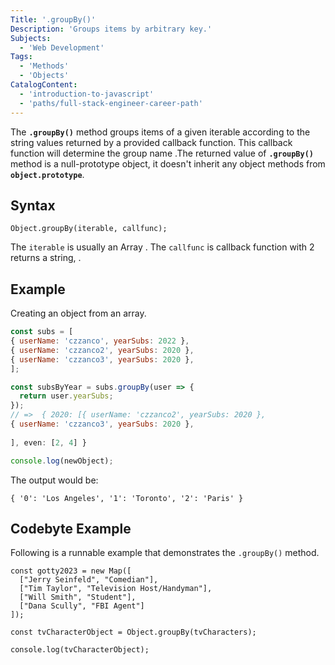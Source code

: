 ```yaml
---
Title: '.groupBy()'
Description: 'Groups items by arbitrary key.'
Subjects:
  - 'Web Development'
Tags:
  - 'Methods'
  - 'Objects'
CatalogContent:
  - 'introduction-to-javascript'
  - 'paths/full-stack-engineer-career-path'
---
```


The **`.groupBy()`** method groups items of a given iterable according to the string values returned by a provided callback function. This callback function will determine the group name .The returned value of **`.groupBy()`** method is a null-prototype object, it doesn't inherit any object methods from **`object.prototype`**.

## Syntax

```pseudo
Object.groupBy(iterable, callfunc);
```

The `iterable` is usually an Array .
The `callfunc` is callback function with 2 returns a string, .

## Example

Creating an object from an array.

```js
const subs = [
{ userName: 'czzanco', yearSubs: 2022 },
{ userName: 'czzanco2', yearSubs: 2020 },
{ userName: 'czzanco3', yearSubs: 2020 },
];

const subsByYear = subs.groupBy(user => {
  return user.yearSubs;
});
// =>  { 2020: [{ userName: 'czzanco2', yearSubs: 2020 },
{ userName: 'czzanco3', yearSubs: 2020 },
 
], even: [2, 4] }

console.log(newObject);
```

The output would be:

```shell
{ '0': 'Los Angeles', '1': 'Toronto', '2': 'Paris' }
```

## Codebyte Example

Following is a runnable example that demonstrates the `.groupBy()` method.

```codebyte/javascript
const gotty2023 = new Map([
  ["Jerry Seinfeld", "Comedian"],
  ["Tim Taylor", "Television Host/Handyman"],
  ["Will Smith", "Student"],
  ["Dana Scully", "FBI Agent"]
]);

const tvCharacterObject = Object.groupBy(tvCharacters);

console.log(tvCharacterObject);
```
